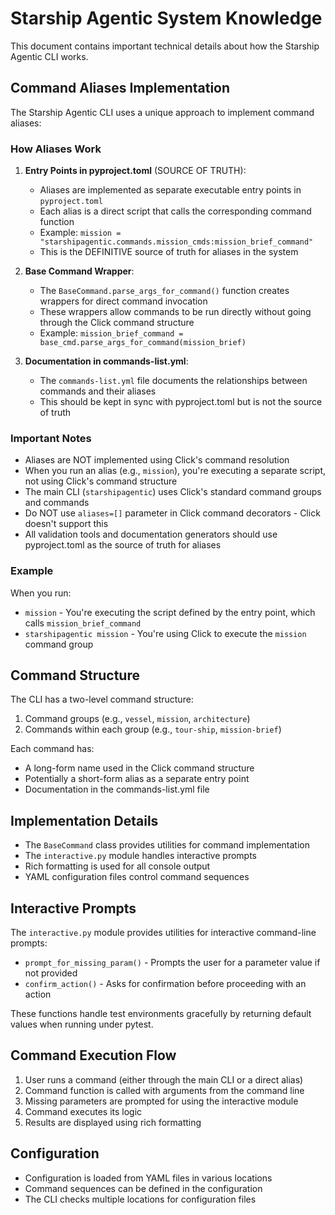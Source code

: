 # Starship Agentic System Knowledge

This document contains important technical details about how the Starship Agentic CLI works.

## Command Aliases Implementation

The Starship Agentic CLI uses a unique approach to implement command aliases:

### How Aliases Work

1. **Entry Points in pyproject.toml** (SOURCE OF TRUTH):
   - Aliases are implemented as separate executable entry points in `pyproject.toml`
   - Each alias is a direct script that calls the corresponding command function
   - Example: `mission = "starshipagentic.commands.mission_cmds:mission_brief_command"`
   - This is the DEFINITIVE source of truth for aliases in the system

2. **Base Command Wrapper**:
   - The `BaseCommand.parse_args_for_command()` function creates wrappers for direct command invocation
   - These wrappers allow commands to be run directly without going through the Click command structure
   - Example: `mission_brief_command = base_cmd.parse_args_for_command(mission_brief)`

3. **Documentation in commands-list.yml**:
   - The `commands-list.yml` file documents the relationships between commands and their aliases
   - This should be kept in sync with pyproject.toml but is not the source of truth

### Important Notes

- Aliases are NOT implemented using Click's command resolution
- When you run an alias (e.g., `mission`), you're executing a separate script, not using Click's command structure
- The main CLI (`starshipagentic`) uses Click's standard command groups and commands
- Do NOT use `aliases=[]` parameter in Click command decorators - Click doesn't support this
- All validation tools and documentation generators should use pyproject.toml as the source of truth for aliases

### Example

When you run:
- `mission` - You're executing the script defined by the entry point, which calls `mission_brief_command`
- `starshipagentic mission` - You're using Click to execute the `mission` command group

## Command Structure

The CLI has a two-level command structure:
1. Command groups (e.g., `vessel`, `mission`, `architecture`)
2. Commands within each group (e.g., `tour-ship`, `mission-brief`)

Each command has:
- A long-form name used in the Click command structure
- Potentially a short-form alias as a separate entry point
- Documentation in the commands-list.yml file

## Implementation Details

- The `BaseCommand` class provides utilities for command implementation
- The `interactive.py` module handles interactive prompts
- Rich formatting is used for all console output
- YAML configuration files control command sequences

## Interactive Prompts

The `interactive.py` module provides utilities for interactive command-line prompts:

- `prompt_for_missing_param()` - Prompts the user for a parameter value if not provided
- `confirm_action()` - Asks for confirmation before proceeding with an action

These functions handle test environments gracefully by returning default values when running under pytest.

## Command Execution Flow

1. User runs a command (either through the main CLI or a direct alias)
2. Command function is called with arguments from the command line
3. Missing parameters are prompted for using the interactive module
4. Command executes its logic
5. Results are displayed using rich formatting

## Configuration

- Configuration is loaded from YAML files in various locations
- Command sequences can be defined in the configuration
- The CLI checks multiple locations for configuration files
